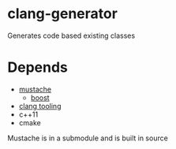 # clang-generator
Generates code based existing classes

# Depends
- [mustache](https://github.com/mustache/spec)
	- [boost](http://www.boost.org/)
- [clang tooling](https://clang.llvm.org/docs/LibTooling.html)
- c++11
- cmake

Mustache is in a submodule and is built in source
